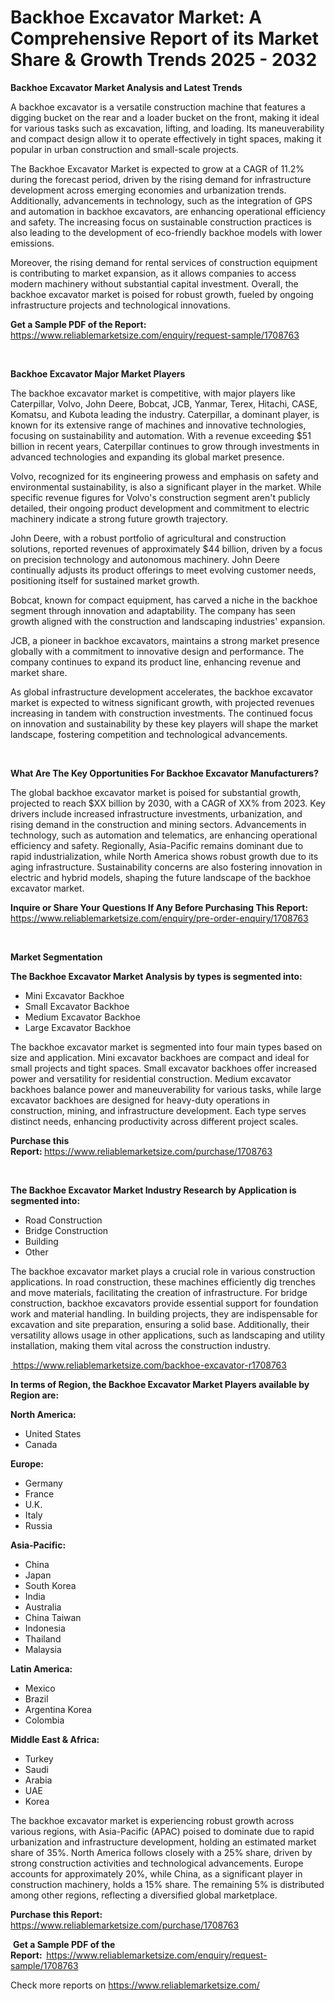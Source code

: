 <p><h1>Backhoe Excavator Market: A Comprehensive Report of its Market Share & Growth Trends 2025 - 2032</h1></p><p><strong>Backhoe Excavator Market Analysis and Latest Trends</strong></p>
<p><p>A backhoe excavator is a versatile construction machine that features a digging bucket on the rear and a loader bucket on the front, making it ideal for various tasks such as excavation, lifting, and loading. Its maneuverability and compact design allow it to operate effectively in tight spaces, making it popular in urban construction and small-scale projects.</p><p>The Backhoe Excavator Market is expected to grow at a CAGR of 11.2% during the forecast period, driven by the rising demand for infrastructure development across emerging economies and urbanization trends. Additionally, advancements in technology, such as the integration of GPS and automation in backhoe excavators, are enhancing operational efficiency and safety. The increasing focus on sustainable construction practices is also leading to the development of eco-friendly backhoe models with lower emissions. </p><p>Moreover, the rising demand for rental services of construction equipment is contributing to market expansion, as it allows companies to access modern machinery without substantial capital investment. Overall, the backhoe excavator market is poised for robust growth, fueled by ongoing infrastructure projects and technological innovations.</p></p>
<p><strong>Get a Sample PDF of the Report:&nbsp;</strong> <a href="https://www.reliablemarketsize.com/enquiry/request-sample/1708763?utm_campaign=3101&utm_medium=2&utm_source=Github&utm_content=ia&utm_term=27032025&utm_id=backhoe-excavator">https://www.reliablemarketsize.com/enquiry/request-sample/1708763</a></p>
<p>&nbsp;</p>
<p><strong>Backhoe Excavator Major Market Players</strong></p>
<p><p>The backhoe excavator market is competitive, with major players like Caterpillar, Volvo, John Deere, Bobcat, JCB, Yanmar, Terex, Hitachi, CASE, Komatsu, and Kubota leading the industry. Caterpillar, a dominant player, is known for its extensive range of machines and innovative technologies, focusing on sustainability and automation. With a revenue exceeding $51 billion in recent years, Caterpillar continues to grow through investments in advanced technologies and expanding its global market presence.</p><p>Volvo, recognized for its engineering prowess and emphasis on safety and environmental sustainability, is also a significant player in the market. While specific revenue figures for Volvo's construction segment aren't publicly detailed, their ongoing product development and commitment to electric machinery indicate a strong future growth trajectory.</p><p>John Deere, with a robust portfolio of agricultural and construction solutions, reported revenues of approximately $44 billion, driven by a focus on precision technology and autonomous machinery. John Deere continually adjusts its product offerings to meet evolving customer needs, positioning itself for sustained market growth.</p><p>Bobcat, known for compact equipment, has carved a niche in the backhoe segment through innovation and adaptability. The company has seen growth aligned with the construction and landscaping industries' expansion.</p><p>JCB, a pioneer in backhoe excavators, maintains a strong market presence globally with a commitment to innovative design and performance. The company continues to expand its product line, enhancing revenue and market share.</p><p>As global infrastructure development accelerates, the backhoe excavator market is expected to witness significant growth, with projected revenues increasing in tandem with construction investments. The continued focus on innovation and sustainability by these key players will shape the market landscape, fostering competition and technological advancements.</p></p>
<p>&nbsp;</p>
<p><strong>What Are The Key Opportunities For Backhoe Excavator Manufacturers?</strong></p>
<p><p>The global backhoe excavator market is poised for substantial growth, projected to reach $XX billion by 2030, with a CAGR of XX% from 2023. Key drivers include increased infrastructure investments, urbanization, and rising demand in the construction and mining sectors. Advancements in technology, such as automation and telematics, are enhancing operational efficiency and safety. Regionally, Asia-Pacific remains dominant due to rapid industrialization, while North America shows robust growth due to its aging infrastructure. Sustainability concerns are also fostering innovation in electric and hybrid models, shaping the future landscape of the backhoe excavator market.</p></p>
<p><strong>Inquire or Share Your Questions If Any Before Purchasing This Report:</strong> <a href="https://www.reliablemarketsize.com/enquiry/pre-order-enquiry/1708763?utm_campaign=3101&utm_medium=2&utm_source=Github&utm_content=ia&utm_term=27032025&utm_id=backhoe-excavator">https://www.reliablemarketsize.com/enquiry/pre-order-enquiry/1708763</a></p>
<p>&nbsp;</p>
<p><strong>Market Segmentation</strong></p>
<p><strong>The Backhoe Excavator Market Analysis by types is segmented into:</strong></p>
<p><ul><li>Mini Excavator Backhoe</li><li>Small Excavator Backhoe</li><li>Medium Excavator Backhoe</li><li>Large Excavator Backhoe</li></ul></p>
<p><p>The backhoe excavator market is segmented into four main types based on size and application. Mini excavator backhoes are compact and ideal for small projects and tight spaces. Small excavator backhoes offer increased power and versatility for residential construction. Medium excavator backhoes balance power and maneuverability for various tasks, while large excavator backhoes are designed for heavy-duty operations in construction, mining, and infrastructure development. Each type serves distinct needs, enhancing productivity across different project scales.</p></p>
<p><strong>Purchase this Report:&nbsp;</strong><a href="https://www.reliablemarketsize.com/purchase/1708763?utm_campaign=3101&utm_medium=2&utm_source=Github&utm_content=ia&utm_term=27032025&utm_id=backhoe-excavator">https://www.reliablemarketsize.com/purchase/1708763</a></p>
<p>&nbsp;</p>
<p><strong>The Backhoe Excavator Market Industry Research by Application is segmented into:</strong></p>
<p><ul><li>Road Construction</li><li>Bridge Construction</li><li>Building</li><li>Other</li></ul></p>
<p><p>The backhoe excavator market plays a crucial role in various construction applications. In road construction, these machines efficiently dig trenches and move materials, facilitating the creation of infrastructure. For bridge construction, backhoe excavators provide essential support for foundation work and material handling. In building projects, they are indispensable for excavation and site preparation, ensuring a solid base. Additionally, their versatility allows usage in other applications, such as landscaping and utility installation, making them vital across the construction industry.</p></p>
<p><a href="https://www.reliablemarketsize.com/backhoe-excavator-r1708763?utm_campaign=3101&utm_medium=2&utm_source=Github&utm_content=ia&utm_term=27032025&utm_id=backhoe-excavator">&nbsp;https://www.reliablemarketsize.com/backhoe-excavator-r1708763</a></p>
<p><strong>In terms of Region, the Backhoe Excavator Market Players available by Region are:</strong></p>
<p>
    <p> <strong> North America: </strong>
        <ul>
            <li>United States</li>
            <li>Canada</li>
        </ul>
        </p> 
    <p> <strong> Europe: </strong>
        <ul>
            <li>Germany</li>
            <li>France</li>
            <li>U.K.</li>
            <li>Italy</li>
            <li>Russia</li>
        </ul>
        </p> 
    <p> <strong> Asia-Pacific: </strong>
        <ul>
            <li>China</li>
            <li>Japan</li>
            <li>South Korea</li>
            <li>India</li>
            <li>Australia</li>
            <li>China Taiwan</li>
            <li>Indonesia</li>
            <li>Thailand</li>
            <li>Malaysia</li>
        </ul>
        </p> 
    <p> <strong> Latin America: </strong>
        <ul>
            <li>Mexico</li>
            <li>Brazil</li>
            <li>Argentina Korea</li>
            <li>Colombia</li>
        </ul>
        </p> 
    <p> <strong> Middle East & Africa: </strong>
        <ul>
            <li>Turkey</li>
            <li>Saudi</li>
            <li>Arabia</li>
            <li>UAE</li>
            <li>Korea</li>
        </ul>
    </p>
    </p>
<p><p>The backhoe excavator market is experiencing robust growth across various regions, with Asia-Pacific (APAC) poised to dominate due to rapid urbanization and infrastructure development, holding an estimated market share of 35%. North America follows closely with a 25% share, driven by strong construction activities and technological advancements. Europe accounts for approximately 20%, while China, as a significant player in construction machinery, holds a 15% share. The remaining 5% is distributed among other regions, reflecting a diversified global marketplace.</p></p>
<p><strong>Purchase this Report: </strong><a href="https://www.reliablemarketsize.com/purchase/1708763?utm_campaign=3101&utm_medium=2&utm_source=Github&utm_content=ia&utm_term=27032025&utm_id=backhoe-excavator">https://www.reliablemarketsize.com/purchase/1708763</a></p>
<p>&nbsp;<strong>Get a Sample PDF of the Report:&nbsp;&nbsp;</strong><a href="https://www.reliablemarketsize.com/enquiry/request-sample/1708763?utm_campaign=3101&utm_medium=2&utm_source=Github&utm_content=ia&utm_term=27032025&utm_id=backhoe-excavator">https://www.reliablemarketsize.com/enquiry/request-sample/1708763</a></p>
<p><strong></strong></p>
<p>Check more reports on <a href="https://www.reliablemarketsize.com/?utm_campaign=3101&utm_medium=2&utm_source=Github&utm_content=ia&utm_term=27032025&utm_id=backhoe-excavator">https://www.reliablemarketsize.com/</a></p>